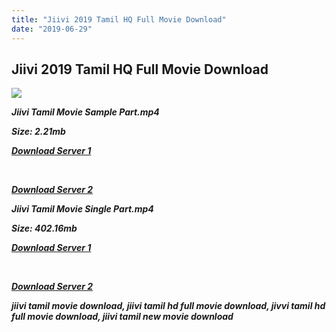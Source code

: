 ```yaml
---
title: "Jiivi 2019 Tamil HQ Full Movie Download"
date: "2019-06-29"
---
```


## Jiivi 2019 Tamil HQ Full Movie Download

![](https://images.moviebuff.com/53ebf661-389e-412a-97fb-6b8fa0fa12ff?w=1000)

**_Jiivi Tamil Movie Sample Part.mp4_**

**_Size: 2.21mb_**

**_[Download Server 1](http://b7.wetransfer.vip/files/Tamil{a3b04ca4513862e5e6faa05865f310bf9da13080b46bbc045b167bb82cb0d9ff}20Movies/Tamil{a3b04ca4513862e5e6faa05865f310bf9da13080b46bbc045b167bb82cb0d9ff}202019{a3b04ca4513862e5e6faa05865f310bf9da13080b46bbc045b167bb82cb0d9ff}20Movies/Jiivi{a3b04ca4513862e5e6faa05865f310bf9da13080b46bbc045b167bb82cb0d9ff}20(2019)/Jiivi{a3b04ca4513862e5e6faa05865f310bf9da13080b46bbc045b167bb82cb0d9ff}20(2019){a3b04ca4513862e5e6faa05865f310bf9da13080b46bbc045b167bb82cb0d9ff}20Proper{a3b04ca4513862e5e6faa05865f310bf9da13080b46bbc045b167bb82cb0d9ff}20HDRip/Jiivi{a3b04ca4513862e5e6faa05865f310bf9da13080b46bbc045b167bb82cb0d9ff}20(2019){a3b04ca4513862e5e6faa05865f310bf9da13080b46bbc045b167bb82cb0d9ff}20Sample{a3b04ca4513862e5e6faa05865f310bf9da13080b46bbc045b167bb82cb0d9ff}20(640x360).mp4)_**

**_[  
](http://b7.wetransfer.vip/files/Tamil{a3b04ca4513862e5e6faa05865f310bf9da13080b46bbc045b167bb82cb0d9ff}20Movies/Tamil{a3b04ca4513862e5e6faa05865f310bf9da13080b46bbc045b167bb82cb0d9ff}202019{a3b04ca4513862e5e6faa05865f310bf9da13080b46bbc045b167bb82cb0d9ff}20Movies/Jiivi{a3b04ca4513862e5e6faa05865f310bf9da13080b46bbc045b167bb82cb0d9ff}20(2019)/Jiivi{a3b04ca4513862e5e6faa05865f310bf9da13080b46bbc045b167bb82cb0d9ff}20(2019){a3b04ca4513862e5e6faa05865f310bf9da13080b46bbc045b167bb82cb0d9ff}20Proper{a3b04ca4513862e5e6faa05865f310bf9da13080b46bbc045b167bb82cb0d9ff}20HDRip/Jiivi{a3b04ca4513862e5e6faa05865f310bf9da13080b46bbc045b167bb82cb0d9ff}20(2019){a3b04ca4513862e5e6faa05865f310bf9da13080b46bbc045b167bb82cb0d9ff}20Sample{a3b04ca4513862e5e6faa05865f310bf9da13080b46bbc045b167bb82cb0d9ff}20(640x360).mp4)_**

**_[Download Server 2](http://b7.wetransfer.vip/files/Tamil{a3b04ca4513862e5e6faa05865f310bf9da13080b46bbc045b167bb82cb0d9ff}20Movies/Tamil{a3b04ca4513862e5e6faa05865f310bf9da13080b46bbc045b167bb82cb0d9ff}202019{a3b04ca4513862e5e6faa05865f310bf9da13080b46bbc045b167bb82cb0d9ff}20Movies/Jiivi{a3b04ca4513862e5e6faa05865f310bf9da13080b46bbc045b167bb82cb0d9ff}20(2019)/Jiivi{a3b04ca4513862e5e6faa05865f310bf9da13080b46bbc045b167bb82cb0d9ff}20(2019){a3b04ca4513862e5e6faa05865f310bf9da13080b46bbc045b167bb82cb0d9ff}20Proper{a3b04ca4513862e5e6faa05865f310bf9da13080b46bbc045b167bb82cb0d9ff}20HDRip/Jiivi{a3b04ca4513862e5e6faa05865f310bf9da13080b46bbc045b167bb82cb0d9ff}20(2019){a3b04ca4513862e5e6faa05865f310bf9da13080b46bbc045b167bb82cb0d9ff}20Sample{a3b04ca4513862e5e6faa05865f310bf9da13080b46bbc045b167bb82cb0d9ff}20(640x360).mp4)_**

**_Jiivi Tamil Movie Single Part.mp4_**

**_Size: 402.16mb_**

**_[Download Server 1](http://b1.wetransfer.vip//files/Jiivi{a3b04ca4513862e5e6faa05865f310bf9da13080b46bbc045b167bb82cb0d9ff}20(2019).mp4)_**

**_[  
](http://b1.wetransfer.vip//files/Jiivi{a3b04ca4513862e5e6faa05865f310bf9da13080b46bbc045b167bb82cb0d9ff}20(2019).mp4)_**

**_[Download Server 2](http://b1.wetransfer.vip//files/Jiivi{a3b04ca4513862e5e6faa05865f310bf9da13080b46bbc045b167bb82cb0d9ff}20(2019).mp4)_**

**_jiivi tamil movie download, jiivi tamil hd full movie download, jivvi tamil hd full movie download, jiivi tamil new movie download_**
